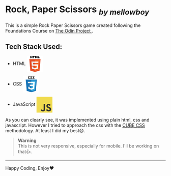 # Rock, Paper Scissors <sub>_by mellowboy_</sub>

This is a simple Rock Paper Scissors game created following the Foundations Course on [ The Odin Project ](https://www.theodinproject.com/lessons/foundations-rock-paper-scissors).

## Tech Stack Used:

-   HTML <img height="50" align="center" src="https://raw.githubusercontent.com/github/explore/80688e429a7d4ef2fca1e82350fe8e3517d3494d/topics/html/html.png">

-   CSS <img height="50" align="center" src="https://raw.githubusercontent.com/github/explore/80688e429a7d4ef2fca1e82350fe8e3517d3494d/topics/css/css.png">

-   JavaScript <img height="50" align="center" src="https://raw.githubusercontent.com/github/explore/80688e429a7d4ef2fca1e82350fe8e3517d3494d/topics/javascript/javascript.png">

As you can clearly see, it was implemented using plain html, css and javascript. However I tried to approach the css with the [CUBE CSS](https://cube.fyi/) methodology. At least I did my best😄.

> **Warning**<br>
> This is not very responsive, especially for mobile. I'll be working on that👍.

---

Happy Coding, Enjoy❤️
